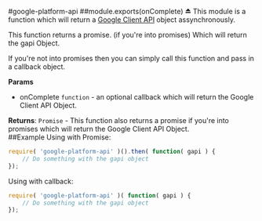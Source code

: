 <a name="module_google-platform-api"></a>
#google-platform-api
<a name="exp_module_google-platform-api"></a>
##module.exports(onComplete) ⏏
This module is a function which will return a 
[Google Client API](https://developers.google.com/api-client-library/javascript/dev/dev_jscript) object assynchronously.

This function returns a promise. (if you're into promises) Which will return the gapi Object.

If you're not into promises then you can simply call this function and pass in a callback object.

**Params**

- onComplete `function` - an optional callback which will return the Google Client API Object.  

**Returns**: `Promise` - This function also returns a promise if you're into promises which will
                  return the Google Client API Object.  
##Example
Using with Promise:
```javascript
require( 'google-platform-api' )().then( function( gapi ) {
	// Do something with the gapi object
});
```

Using with callback:
```javascript
require( 'google-platform-api' )( function( gapi ) {
	// Do something with the gapi object
});
```